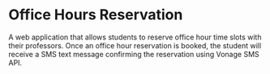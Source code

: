 # Office Hours Reservation

A web application that allows students to reserve office hour time slots with their professors. Once an office hour reservation is booked, the student will receive a SMS text message confirming the reservation using Vonage SMS API.
